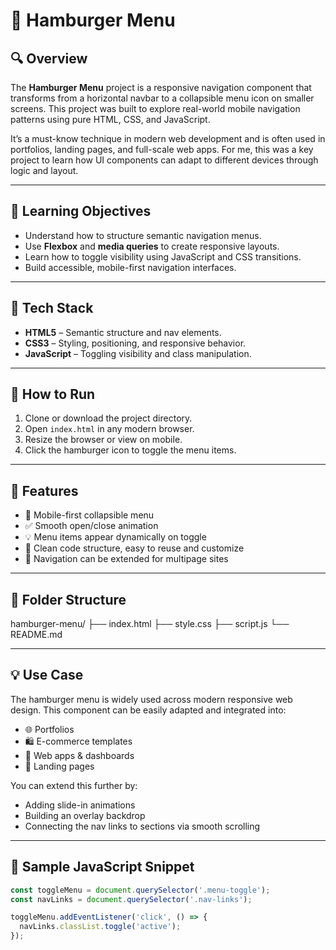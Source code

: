 # 🍔 Hamburger Menu

## 🔍 Overview

The **Hamburger Menu** project is a responsive navigation component that transforms from a horizontal navbar to a collapsible menu icon on smaller screens. This project was built to explore real-world mobile navigation patterns using pure HTML, CSS, and JavaScript.

It’s a must-know technique in modern web development and is often used in portfolios, landing pages, and full-scale web apps. For me, this was a key project to learn how UI components can adapt to different devices through logic and layout.

---

## 🎯 Learning Objectives

- Understand how to structure semantic navigation menus.
- Use **Flexbox** and **media queries** to create responsive layouts.
- Learn how to toggle visibility using JavaScript and CSS transitions.
- Build accessible, mobile-first navigation interfaces.

---

## 🧰 Tech Stack

- **HTML5** – Semantic structure and nav elements.
- **CSS3** – Styling, positioning, and responsive behavior.
- **JavaScript** – Toggling visibility and class manipulation.

---

## 🚀 How to Run

1. Clone or download the project directory.
2. Open `index.html` in any modern browser.
3. Resize the browser or view on mobile.
4. Click the hamburger icon to toggle the menu items.

---

## 🧠 Features

- 📱 Mobile-first collapsible menu
- ✅ Smooth open/close animation
- 💡 Menu items appear dynamically on toggle
- 🧠 Clean code structure, easy to reuse and customize
- 🧭 Navigation can be extended for multipage sites

---

## 📁 Folder Structure

hamburger-menu/
├── index.html
├── style.css
├── script.js
└── README.md




---

## 💡 Use Case

The hamburger menu is widely used across modern responsive web design. This component can be easily adapted and integrated into:
- 🌐 Portfolios
- 🛍️ E-commerce templates
- 📱 Web apps & dashboards
- 📄 Landing pages

You can extend this further by:
- Adding slide-in animations
- Building an overlay backdrop
- Connecting the nav links to sections via smooth scrolling

---

## 🧾 Sample JavaScript Snippet

```javascript
const toggleMenu = document.querySelector('.menu-toggle');
const navLinks = document.querySelector('.nav-links');

toggleMenu.addEventListener('click', () => {
  navLinks.classList.toggle('active');
});
